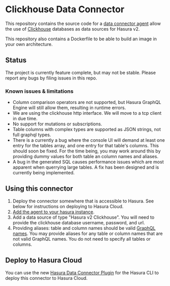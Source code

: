 # Clickhouse Data Connector

This repository contains the source code for a
[data connector agent](https://github.com/hasura/graphql-engine/blob/master/dc-agents/README.md) allow the use of [Clickhouse](https://clickhouse.com/) databases as data sources for Hasura v2.

This repository also contains a Dockerfile to be able to build an image in your own architecture.

## Status

The project is currently feature complete, but may not be stable.
Please report any bugs by filing issues in this repo.

### Known issues & limitations

- Column comparison operators are not supported, but Hasura GraphQL Engine will still allow them, resulting in runtime errors.
- We are using the clickhouse http interface. We will move to a tcp client in due time.
- No support for mutations or subscriptions.
- Table columns with complex types are supported as JSON strings, not full graphql types.
- There is a currently a bug where the console UI will demand at least one entry for the tables array, and one entry for that table's columns. This should soon be fixed. For the time being, you may work around this by providing dummy values for both table an column names and aliases.
- A bug in the generated SQL causes performance issues which are most apparent when querrying large tables. A fix has been designed and is currently being implemented.

## Using this connector

1. Deploy the connector somewhere that is accessible to Hasura. See below for instructions on deploying to Hasura Cloud.
2. [Add the agent to your hasura instance](https://hasura.io/docs/latest/databases/data-connectors/#adding-hasura-graphql-data-connector-agent-to-metadata).
3. Add a data source of type "Hasura v2 Clickhouse". You will need to provide the clickhouse database username, password, and url.
4. Providing aliases: table and column names should be valid [GraphQL names](https://spec.graphql.org/October2021/#sec-Names). You may provide aliases for any table or column names that are not valid GraphQL names. You do not need to specify all tables or columns.

## Deploy to Hasura Cloud

You can use the new [Hasura Data Connector Plugin](https://hasura.io/docs/latest/hasura-cli/connector-plugin/) for the
Hasura CLI to deploy this connector to Hasura Cloud.
